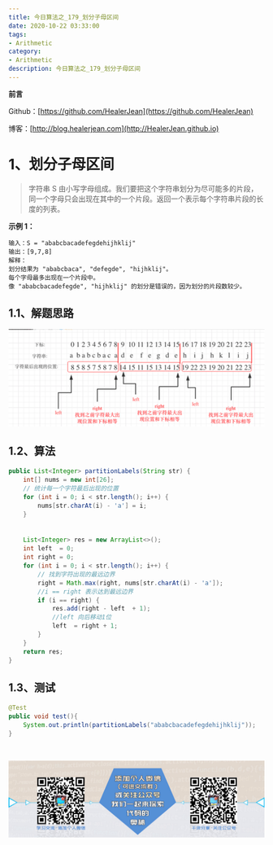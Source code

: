 ```yaml
---
title: 今日算法之_179_划分子母区间
date: 2020-10-22 03:33:00
tags: 
- Arithmetic
category: 
- Arithmetic
description: 今日算法之_179_划分子母区间
---
```


**前言**     

 Github：[https://github.com/HealerJean](https://github.com/HealerJean)         

 博客：[http://blog.healerjean.com](http://HealerJean.github.io)          



# 1、划分子母区间
> 字符串 S 由小写字母组成。我们要把这个字符串划分为尽可能多的片段，同一个字母只会出现在其中的一个片段。返回一个表示每个字符串片段的长度的列表。
>

 

**示例 1：**

```
输入：S = "ababcbacadefegdehijhklij"
输出：[9,7,8]
解释：
划分结果为 "ababcbaca", "defegde", "hijhklij"。
每个字母最多出现在一个片段中。
像 "ababcbacadefegde", "hijhklij" 的划分是错误的，因为划分的片段数较少。
```



## 1.1、解题思路 



![image-20201022184529824](https://raw.githubusercontent.com/HealerJean/HealerJean.github.io/master/blogImages/image-20201022184529824.png)



## 1.2、算法

```java
public List<Integer> partitionLabels(String str) {
    int[] nums = new int[26];
    // 统计每一个字符最后出现的位置
    for (int i = 0; i < str.length(); i++) {
        nums[str.charAt(i) - 'a'] = i;
    }


    List<Integer> res = new ArrayList<>();
    int left  = 0;
    int right = 0;
    for (int i = 0; i < str.length(); i++) {
        // 找到字符出现的最远边界
        right = Math.max(right, nums[str.charAt(i) - 'a']);
        //i == right 表示达到最远边界
        if (i == right) {
            res.add(right - left  + 1);
            //left 向后移动1位
            left  = right + 1;
        }
    }
    return res;
}
```




## 1.3、测试 

```java
@Test
public void test(){
    System.out.println(partitionLabels("ababcbacadefegdehijhklij"));
}
```



​          

![ContactAuthor](https://raw.githubusercontent.com/HealerJean/HealerJean.github.io/master/assets/img/artical_bottom.jpg)



<link rel="stylesheet" href="https://unpkg.com/gitalk/dist/gitalk.css">

<script src="https://unpkg.com/gitalk@latest/dist/gitalk.min.js"></script> 
<div id="gitalk-container"></div>    
 <script type="text/javascript">
    var gitalk = new Gitalk({
		clientID: `1d164cd85549874d0e3a`,
		clientSecret: `527c3d223d1e6608953e835b547061037d140355`,
		repo: `HealerJean.github.io`,
		owner: 'HealerJean',
		admin: ['HealerJean'],
		id: 'l93x2P1GX0BbOLtn',
    });
    gitalk.render('gitalk-container');
</script> 



